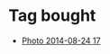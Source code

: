 <!--
title: Tag bought
date: 2020-06-28T14:38:48.220Z
tags:
-->
# Tag bought

 * [Photo 2014-08-24 17](95654403197.md)